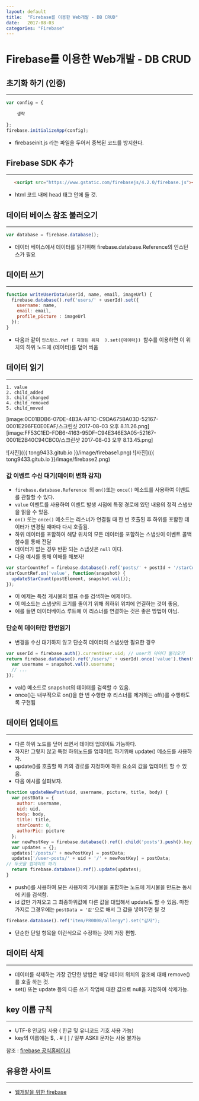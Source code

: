 ```yaml
---
layout: default
title:  "Firebase를 이용한 Web개발 - DB CRUD"
date:   2017-08-03 
categories: "Firebase"
---
```


# Firebase를 이용한 Web개발 - DB CRUD
## 초기화 하기 (인증)

---

```javascript
var config = {
    
    생략
    
};
firebase.initializeApp(config);
``` 
* firebaseinit.js 라는 파일을 두어서 중복된 코드를 방지한다.

## Firebase SDK 추가

---

```html
   <script src="https://www.gstatic.com/firebasejs/4.2.0/firebase.js"></script>
```
* html 코드 내에 head 태그 안에 둘 것.

## 데이터 베이스 참조 불러오기

---

```javascript
var database = firebase.database();
```
* 데이터 베이스에서 데이터를 읽기위해  firebase.database.Reference의 인스턴스가 필요


## 데이터 쓰기

---

```javascript
function writeUserData(userId, name, email, imageUrl) {
  firebase.database().ref('users/' + userId).set({
    username: name,
    email: email,
    profile_picture : imageUrl
  });
}
```
* 다음과 같이 `인스턴스.ref ( 지정된 위치  ).set({데이터}) `함수를 이용하면 이 위치의 하위 노드에 {데이터}를 덮어 씌움

## 데이터 읽기 

---

```
1. value
2. child_added
3. child_changed
4. child_removed
5. child_moved
```
[image:0C01BDB6-07DE-4B3A-AF1C-C9DA6758A03D-52167-0001E296FE0E0EAF/스크린샷 2017-08-03 오후 8.11.26.png]
[image:FF53C1ED-FDB6-4163-95DF-C94E346E3A05-52167-0001E2B40C94CBC0/스크린샷 2017-08-03 오후 8.13.45.png]

![사진]({{ tong9433.gitub.io }}/image/firebase1.png)
![사진]({{ tong9433.gitub.io }}/image/firebase2.png)


### 값 이벤트 수신 대기(데이터 변화 감지)
* `firebase.database.Reference `의 `on()`또는 `once()` 메소드를 사용하여 이벤트를 관찰할 수 있다.
* `value` 이벤트를 사용하여 이벤트 발생 시점에 특정 경로에 있던 내용의 정적 스냅샷을 읽을 수 있음.
* `on()` 또는 `once()` 메소드는 리스너가 연결될 때 한 번 호출된 후 하위를 포함한 데이터가 변경될 때마다 다시 호출됨. 
* 하위 데이터를 포함하여 해당 위치의 모든 데이터를 포함하는 스냅샷이 이벤트 콜백함수를 통해 전달
* 데이터가 없는 경우 반환 되는 스냅샷은 `null` 이다.
* 다음 예시를 통해 이해를 해보자!

```javascript
var starCountRef = firebase.database().ref('posts/' + postId + '/starCount');
starCountRef.on('value', function(snapshot) {
  updateStarCount(postElement, snapshot.val());
});
```


* 이 예제는 특정 게시물의 별표 수를 검색하는 예제이다.
* 이 메소드는 스냅샷의 크기를 줄이기 위해 최하위 위치에 연결하는 것이 좋음,
* 예를 들면 데이터베이스 루트에 이 리스너를 연결하는 것은 좋은 방법이 아님.


### 단순히 데이터만 한번읽기
* 변경을 수신 대기하지 않고 단순히 데이터의 스냅샷만 필요한 경우

```javascript
var userId = firebase.auth().currentUser.uid; // user의 아이디 불러오기
return firebase.database().ref('/users/' + userId).once('value').then(function(snapshot) {
  var username = snapshot.val().username;
  // ...
});
```

* val() 메소드로 snapshot의 데이터를 검색할 수 있음.
* once()는 내부적으로 on()을 한 번 수행한 후 리스너를 제거하는 off()를 수행하도록 구현됨



## 데이터 업데이트
---
* 다른 하위 노드를 덮어 쓰면서 데이터 업데이트 가능하다. 
* 하지만 그렇지 않고 특정 하위노드를 업데이트 하기위해 update() 메소드를 사용하자.
* update()를 호출할 때 키의 경로를 지정하여 하위 요소의 값을 업데이트 할 수 있음.
* 다음 예시를 살펴보자.

```javascript
function updateNewPost(uid, username, picture, title, body) {
  var postData = {
    author: username,
    uid: uid,
    body: body,
    title: title,
    starCount: 0,
    authorPic: picture
  };
  var newPostKey = firebase.database().ref().child('posts').push().key;
  var updates = {};
  updates['/posts/' + newPostKey] = postData;
  updates['/user-posts/' + uid + '/' + newPostKey] = postData;
// 두곳을 업데이트 하기
  return firebase.database().ref().update(updates);
}
```

* push()를 사용하여 모든 사용자의 게시물을 포함하는 노드에 게시물을 만드는 동시에 키를 검색함.
* id 값만 가져오고 그 최종하위값에 다른 값을 대입해서 update도 할 수 있음. 마찬가지로 그경우에는 `postData = '값'`으로 해서 그 값을 넣어주면 될 것

```javascript
firebase.database().ref('item/PR0008/allergy").set("감자");
```

* 단순한 단일 항목을 이런식으로 수정하는 것이 가장 편함.

## 데이터 삭제

---

* 데이터를 삭제하는 가장 간단한 방법은 해당 데이터 위치의 참조에 대해 remove()를 호출 하는 것.
* set() 또는 update 등의 다른 쓰기 작업에 대한 값으로 null을 지정하여 삭제가능.

## key 이름 규칙

---

* UTF-8 인코딩 사용 ( 한글 및 유니코드 기호 사용 가능)
* key의 이름에는 $, . # [ ] / 일부 ASKII 문자는 사용 불가능


참조 : [firebase 공식홈페이지](https://firebase.google.com/docs/database/web/read-and-write?hl=ko)


## 유용한 사이트

---

* [웹개발을 위한 firebase]( https://www.slideshare.net/sungbeenjang/firebase-for-web-3-realtime-database?next_slideshow=1)


